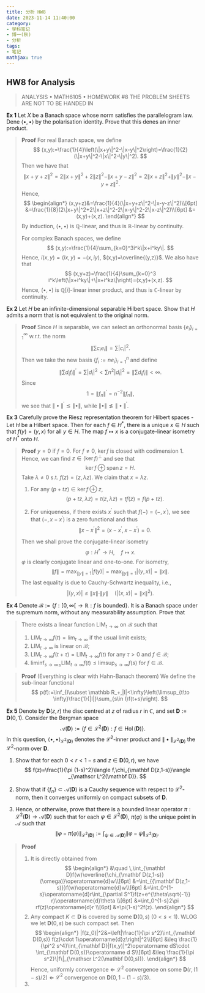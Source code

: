 ```yaml
---
title: 分析 HW8
date: 2023-11-14 11:40:00
category: 
- 学科笔记
- 博一(秋)
- 分析
tags: 
- 笔记
mathjax: true
---
```


## HW8 for Analysis

> ANALYSIS $\bullet$ MATH6105 $\bullet$ HOMEWORK \#8
> THE PROBLEM SHEETS ARE NOT TO BE HANDED IN

**Ex 1** Let $X$ be a Banach space whose norm satisfies the parallelogram law. Dene $\langle\bullet, \bullet\rangle$ by the polarisation identity. Prove that this denes an inner product.

> **Proof** For real Banach space, we define
> $$
> (x,y):=\frac{1}{4}\left(\|x+y\|^2-\|x-y\|^2\right)=\frac{1}{2}(\|x+y\|^2-\|x\|^2-\|y\|^2).
> $$
> Then we have that 
> $$
> \|x+y+z\|^2=2\|x+y\|^2+2\|z\|^2-\|x+y-z\|^2=2\|x+z\|^2+\|y\|^2-\|x-y+z\|^2.
> $$
> Hence, 
> $$
> \begin{align*}
> (x,y+z)&=\frac{1}{4}(\|x+y+z\|^2-\|x-y-z\|^2)\\[6pt]
> &=\frac{1}{8}(2\|x+y\|^2+2\|x+z\|^2-2\|x-y\|^2-2\|x-z\|^2)\\[6pt]
> &=(x,y)+(x,z).
> \end{align*}
> $$
> By induction, $(\bullet ,\bullet )$ is $\mathbb Q$-linear, and thus is $\mathbb R$-linear by continuity. 
>
> For complex Banach spaces, we define
> $$
> (x,y):=\frac{1}{4}\sum_{k=0}^3i^k\|x+i^ky\|.
> $$
> Hence, $i(x,y)=(ix,y)=-(x,iy)$, $(x,y)=\overline{(y,z)}$. We also have that 
> $$
> (x,y+z)=\frac{1}{4}\sum_{k=0}^3 i^k\left(\|x+i^ky\|+\|x+i^kz\|\right)=(x,y)+(x,z).
> $$
> Hence, $(\bullet ,\bullet )$ is $\mathbb Q[i]$-linear inner product, and thus is $\mathbb C$-linear by continuity. 

**Ex 2** Let $H$ be an infinite-dimensional separable Hilbert space. Show that $H$ admits a norm that is not equivalent to the original norm.

> **Proof** Since $H$ is separable, we can select an orthonormal basis $\{e_i\}_{i=1}^\infty$ w.r.t. the norm 
> $$
> \left\|\sum c_ie_i\right\|=\sum |c_i|^2. 
> $$
> Then we take the new basis $\{f_i:=n e_i\}_{i=1}^n$ and define 
> $$
> \left\|\sum d_if_i\right\|^\prime =\sum |d_i|^2<\sum n^2|d_i|^2=\left\|\sum d_if_i\right\|<\infty.
> $$
> Since 
> $$
> 1=\|f_n\|^\prime =n^{-2}\|f_n\|,
> $$
> we see that $\|\bullet \|^\prime\lesssim \|\bullet\|$, while $\|\bullet \|\not\lesssim \|\bullet\|^\prime$. 

**Ex 3** Carefully prove the Riesz representation theorem for Hilbert spaces - Let $H$ be a Hilbert space. Then for each $f\in H^\ast$, there is a unique $x\in H$ such that $f(y)=(y,x)$ for all $y\in H$. The map $f\mapsto x$ is a conjugate-linear isometry of $H^\ast$ onto $H$. 

> **Proof** $y=0$ if $f=0$. For $f\neq 0$, $\ker f$ is closed with codimension $1$. Hence, we can find $z\in (\ker f)^\perp$ and see that 
> $$
> \ker f\oplus \operatorname {span} z=H. 
> $$
> Take $\lambda\neq 0$ s.t. $f(z)=(z,\lambda z)$. We claim that $x=\lambda z$. 
>
> 1. For any $(p+tz)\in \ker f\oplus z$, 
>    $$
>    (p+tz,\lambda z)=t(z,\lambda z)=tf(z)=f(p+tz). 
>    $$
>
> 2. For uniqueness, if there exists $x^\prime$ such that $f(-)=(-,x^\prime)$, we see that $(-,x-x^\prime)$ is a zero functional and thus 
>    $$
>    \|x-x^\prime\|^2=(x-x^\prime,x-x^\prime )=0.
>    $$
>
> Then we shall prove the conjugate-linear isometry
> $$
> \varphi:H^\ast \to H,\quad f\mapsto x.
> $$
> $\varphi$ is clearly conjugate linear and one-to-one. For isometry, 
> $$
> \|f\|=\max_{\|y\|=1}|f(y)|=\max_{\|y\|=1}|(y,x)|=\|x\|.
> $$
> The last equality is due to Cauchy-Schwartz inequality, i.e., 
> $$
> |(y,x)|\leq \|x\|\cdot \|y\|\quad (|(x,x)|=\|x\|^2).
> $$

**Ex 4** Denote $\mathcal B:=\{f:[0,\infty[\to \mathbb R:f\text{ is bounded}\}$. It is a Banach space under the supremum norm, without any measurability assumption. Prove that

> There exists a linear function $\operatorname{LIM}_{t\to\infty}$ on $\mathcal B$ such that 
>
> 1. $\operatorname{LIM}_{t\to\infty}f(t)=\lim_{t\to\infty}$ if the usual limit exists; 
> 2. $\operatorname{LIM}_{t\to\infty}$ is linear on $\mathcal B$; 
> 3. $\operatorname{LIM}_{t\to\infty} f(t+\tau)=\operatorname{LIM}_{t\to\infty}f(t)$ for any $\tau>0$ and $f\in \mathcal B$; 
> 4. $\liminf_{s\to\infty \leq }\operatorname{LIM}_{t\to\infty} f(t)\leq \limsup_{s\to\infty} f(s)$ for $f\in \mathcal B$. 

> **Proof** (Everything is clear with Hahn-Banach theorem) We define the sub-linear functional
> $$
> p(f):=\inf_{I\subset \mathbb R_+,|I|<\infty}\left(\limsup_{t\to \infty}\frac{1}{|I|}\sum_{s\in I}f(t+s)\right).
> $$

**Ex 5** Denote by $\mathbf D(z, r)$ the disc centred at $z$ of radius $r$ in $\mathbb C$, and set $\mathbf D := \mathbf D(0, 1)$​. Consider the Bergman space
$$
\mathcal A(\mathbf D):=\{f\in \mathscr L^2(\mathbf D):f\in \operatorname{Hol}(\mathbf D)\}.
$$
In this question, $\langle \bullet ,\bullet \rangle _{\mathscr L^2(\mathbf D)}$ denotes the $\mathscr L^2$-inner product and $\|\bullet\|_{\mathscr L^2(\mathbf D)}$ the $\mathscr L^2$-norm over $\mathbf D$. 

1. Show that for each $0<r<1-s$ and $z\in \mathbf D(0,r)$, we have 
   $$
   f(z)=\frac{1}{\pi (1-s)^2}\langle f,\chi_{\mathbf D(z,1-s)}\rangle _{\mathscr L^2(\mathbf D)}. 
   $$

2. Show that if $\{f_n\}\subset \mathcal A(\mathbf D)$ is a Cauchy sequence with respect to $\mathscr L^2$-norm, then it converges uniformly on compact subsets of $\mathbf D$. 
3. Hence, or otherwise, prove that there is a bounded linear operator $\pi:\mathscr L^2(\mathbf D)\to \mathcal A(\mathbf D)$ such that for each $\varphi \in \mathscr L^2(\mathbf D)$, $\pi (\varphi)$ is the unique point in $\mathcal A$ such that
$$
\|\varphi -\pi(\varphi)\|_{\mathscr L^2(\mathbf D)}:=\int_{\psi\in \mathcal A(\mathbf D)}\|\varphi -\psi\|_{\mathscr L^2(\mathbf D)}.
$$

> **Proof** 
> 1. It is directly obtained from
> $$
> \begin{align*}
>  &\quad \,\int_{\mathbf D}f(w)\overline{\chi_{\mathbf D(z,1-s)}(\omega)}\operatorname{d}w\\[6pt]
>  &=\int_{{\mathbf D(z,1-s)}}f(w)\operatorname{d}w\\[6pt]
>  &=\int_0^{1-s}\operatorname{d}r\int_{\partial S^1}f(z+e^{\theta\sqrt{-1}} r)\operatorname{d}\theta \\[6pt]
>  &=\int_0^{1-s}2\pi rf(z)\operatorname{d}r \\[6pt]
>  &=\pi(1-s)^2f(z).
> \end{align*}
> $$
> 2. Any compact $K\subset \mathbf D$ is covered by some $\mathbf D(0,s)$ ($0<s<1$). WLOG we let $\mathbf{D}(0,s)$ be such compact set. Then 
>    $$
>    \begin{align*}
>    |f(z_0)|^2&=\left|\frac{1}{\pi s^2}\int_{\mathbf D(0,s)} f(z)\cdot 1\operatorname{d}z\right|^2\\[6pt]
>    &\leq \frac{1}{\pi^2 s^4}\int_{\mathbf D}|f(x,y)|^2\operatorname dS\cdot \int_{\mathbf D(0,s)}\operatorname d S\\[6pt]
>    &\leq \frac{1}{\pi s^2}\|f\|_{\mathscr L^2(\mathbf D(0,s))}.
>    \end{align*}
>    $$
>    Hence, uniformly convergence $\Leftarrow$ $\mathscr L^2$ convergence on some $\mathbf D(r,(1-s)/2)$ $\Leftarrow$ $\mathscr L^2$ convergence on $\mathbf D(0,1-(1-s)/3)$. 
>3. 

